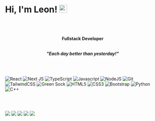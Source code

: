 # Hi, I'm Leon! <img src="https://media.giphy.com/media/hvRJCLFzcasrR4ia7z/giphy.gif" width="25px">

 
###### <h4 align="center">Fullstack Developer</h4>
###### <h4 align="center">*"Each day better than yesterday!"*</h4>
 

##
![React](https://img.shields.io/badge/React-323330?style=for-the-badge&logo=react&logoColor=61DBFB)
![Next JS](https://img.shields.io/badge/Next-%23323330.svg?style=for-the-badge&logo=next.js&logoColor=white)
![TypeScript](https://img.shields.io/badge/typescript-323330?style=for-the-badge&logo=typescript&logoColor=4173bd)
![Javascript](https://img.shields.io/badge/JavaScript-323330?style=for-the-badge&logo=javascript&logoColor=F7DF1E)
![NodeJS](https://img.shields.io/badge/node.js-%23323330.svg?style=for-the-badge&logo=node.js&logoColor=339933)
![Git](https://img.shields.io/badge/git-%23323330.svg?style=for-the-badge&logo=git&logoColor=F05033)
![TailwindCSS](https://img.shields.io/badge/tailwind-%23323330.svg?style=for-the-badge&logo=tailwind-css&logoColor=white)
![Green Sock](https://img.shields.io/badge/greensock-%23323330.svg?style=for-the-badge&logo=greensock&logoColor=88ce02)
![HTML5](https://img.shields.io/badge/html5-%23323330.svg?style=for-the-badge&logo=html5&logoColor=E34F26)
![CSS3](https://img.shields.io/badge/css3-%23323330.svg?style=for-the-badge&logo=css3&logoColor=4173bd)
![Bootstrap](https://img.shields.io/badge/bootstrap-%23323330.svg?style=for-the-badge&logo=bootstrap&logoColor=865dc4)
![Python](https://img.shields.io/badge/python-%23323330.svg?style=for-the-badge&logo=python&logoColor=ffdd54)
![C++](https://img.shields.io/badge/c++-%23323330.svg?style=for-the-badge&logo=c%2B%2B&logoColor=4173bd)


  
<!--<a href="https://github.com/Axenrot"> <div align="center"> -->
<!--   <img height="150em" src="https://github-readme-stats.vercel.app/api?username=Axenrot&show_icons=true&theme=dark&include_all_commits=true&count_private=true"/> -->
<!--   <img height="150em" src="https://github-readme-stats.vercel.app/api/top-langs/?username=Axenrot&layout=compact&langs_count=7&theme=dark"/> -->
<!-- </div> -->
 
   
   
<div style="display: inline_block"><br> 
  <a href="http://yurileon.com.br" target="_blank">
  <img src="https://img.shields.io/badge/-Portfolio-1C1C1C?style=for-the-badge&logo=appveyor&logoColor=e34c26&link=https://www.linkedin.com/in/yurileon/"/></a> 
  <a href="https://www.linkedin.com/in/yurileon/" alt="Linkedin">
  <img src="https://img.shields.io/badge/-Linkedin-1C1C1C?style=for-the-badge&logo=Linkedin&logoColor=e34c26&link=https://www.linkedin.com/in/yurileon/"/></a> 
  <a href="https://www.instagram.com/yurileon_/" alt="Instagram">
  <img src="https://img.shields.io/badge/-Instagram-1C1C1C?style=for-the-badge&logo=Instagram&logoColor=e34c26&link=https://www.instagram.com/yurileon_"/></a>
  <a href="https://discord.gg/wy9HnRjCbN" target="_blank">
  <img src="https://img.shields.io/badge/-Discord-1C1C1C?style=for-the-badge&logo=Discord&logoColor=e34c26&link=https://discord.gg/wy9HnRjCbN"></a>
  <a href = "mailto:yuri.leon95@gmail.com"><img src="https://img.shields.io/badge/-Gmail-1C1C1C?style=for-the-badge&logo=gmail&logoColor=e34c26" target="_blank"></a>
</div>
